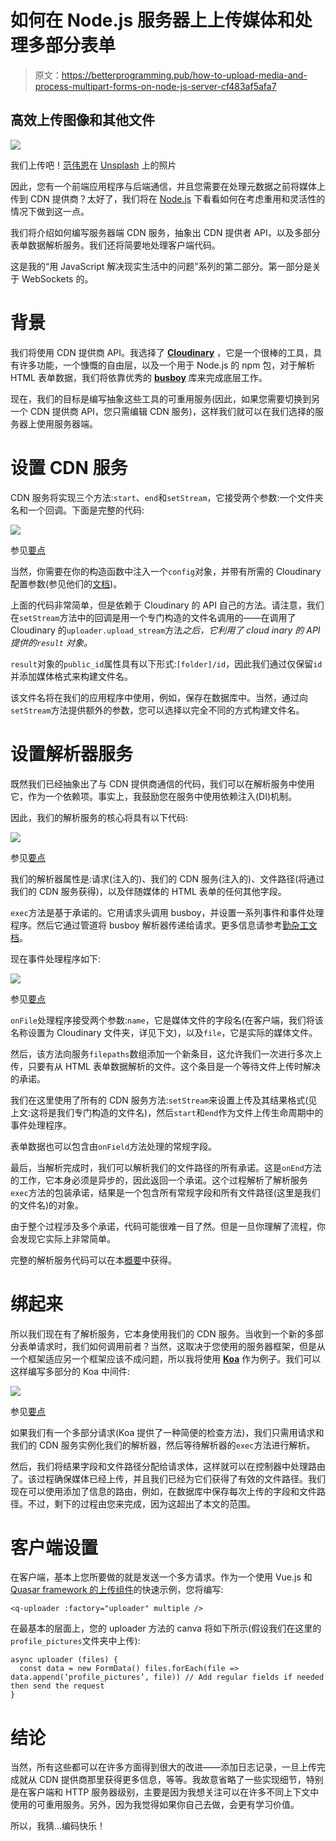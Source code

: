 # 如何在 Node.js 服务器上上传媒体和处理多部分表单

> 原文：<https://betterprogramming.pub/how-to-upload-media-and-process-multipart-forms-on-node-js-server-cf483af5afa7>

## 高效上传图像和其他文件

![](img/c66249fb4402c48a9d6268a1a2fa7cc2.png)

我们上传吧！[范伟恩](https://unsplash.com/@vnwayne?utm_source=medium&utm_medium=referral)在 [Unsplash](https://unsplash.com?utm_source=medium&utm_medium=referral) 上的照片

因此，您有一个前端应用程序与后端通信，并且您需要在处理元数据之前将媒体上传到 CDN 提供商？太好了，我们将在 [Node.js](https://nodejs.org/en/) 下看看如何在考虑重用和灵活性的情况下做到这一点。

我们将介绍如何编写服务器端 CDN 服务，抽象出 CDN 提供者 API，以及多部分表单数据解析服务。我们还将简要地处理客户端代码。

这是我的“用 JavaScript 解决现实生活中的问题”系列的第二部分。第一部分是关于 WebSockets 的。

# 背景

我们将使用 CDN 提供商 API。我选择了 [**Cloudinary**](https://github.com/cloudinary/cloudinary_npm) ，它是一个很棒的工具，具有许多功能，一个慷慨的自由层，以及一个用于 Node.js 的 npm 包，对于解析 HTML 表单数据，我们将依靠优秀的 [**busboy**](https://github.com/mscdex/busboy) 库来完成底层工作。

现在，我们的目标是编写抽象这些工具的可重用服务(因此，如果您需要切换到另一个 CDN 提供商 API，您只需编辑 CDN 服务)，这样我们就可以在我们选择的服务器上使用服务器端。

# 设置 CDN 服务

CDN 服务将实现三个方法:`start`、`end`和`setStream`，它接受两个参数:一个文件夹名和一个回调。下面是完整的代码:

![](img/a372db77a347cd18b1a0fca8210a3197.png)

参见[要点](https://gist.github.com/iperiago/3d1a5ebe888ed98c617319064a726e5c#file-cdn-js)

当然，你需要在你的构造函数中注入一个`config`对象，并带有所需的 Cloudinary 配置参数(参见他们的[文档](https://cloudinary.com/documentation/image_upload_api_reference))。

上面的代码非常简单，但是依赖于 Cloudinary 的 API 自己的方法。请注意，我们在`setStream`方法中的回调是用一个专门构造的文件名调用的——在调用了 Cloudinary 的`uploader.upload_stream`方法*之后，它利用了 cloud inary 的 API 提供的`result` 对象。*

`result`对象的`public_id`属性具有以下形式:`[folder]/id`，因此我们通过仅保留`id`并添加媒体格式来构建文件名。

该文件名将在我们的应用程序中使用，例如，保存在数据库中。当然，通过向`setStream`方法提供额外的参数，您可以选择以完全不同的方式构建文件名。

# 设置解析器服务

既然我们已经抽象出了与 CDN 提供商通信的代码，我们可以在解析服务中使用它，作为一个依赖项。事实上，我鼓励您在服务中使用依赖注入(DI)机制。

因此，我们的解析服务的核心将具有以下代码:

![](img/e36e38c7761d286fd836317d7268e9b3.png)

参见[要点](https://gist.github.com/iperiago/3d1a5ebe888ed98c617319064a726e5c#file-parse-js)

我们的解析器属性是:请求(注入的)、我们的 CDN 服务(注入的)、文件路径(将通过我们的 CDN 服务获得)，以及伴随媒体的 HTML 表单的任何其他字段。

`exec`方法是基于承诺的。它用请求头调用 busboy，并设置一系列事件和事件处理程序。然后它通过管道将 busboy 解析器传递给请求。更多信息请参考[勤杂工文档](https://github.com/mscdex/busboy)。

现在事件处理程序如下:

![](img/b0ed26ec3b29f7d25c2470b55c2de65d.png)

参见[要点](https://gist.github.com/iperiago/3d1a5ebe888ed98c617319064a726e5c#file-parse-js)

`onFile`处理程序接受两个参数:`name`，它是媒体文件的字段名(在客户端，我们将该名称设置为 Cloudinary 文件夹，详见下文)，以及`file`，它是实际的媒体文件。

然后，该方法向服务`filepaths`数组添加一个新条目，这允许我们一次进行多次上传，只要有从 HTML 表单数据解析的文件。这个条目是一个等待文件上传时解决的承诺。

我们在这里使用了所有的 CDN 服务方法:`setStream`来设置上传及其结果格式(见上文:这将是我们专门构造的文件名)，然后`start`和`end`作为文件上传生命周期中的事件处理程序。

表单数据也可以包含由`onField`方法处理的常规字段。

最后，当解析完成时，我们可以解析我们的文件路径的所有承诺。这是`onEnd`方法的工作，它本身必须是异步的，因此返回一个承诺。这个过程解析了解析服务`exec`方法的包装承诺，结果是一个包含所有常规字段和所有文件路径(这里是我们的文件名)的对象。

由于整个过程涉及多个承诺，代码可能很难一目了然。但是一旦你理解了流程，你会发现它实际上非常简单。

完整的解析服务代码可以在本[概要](https://gist.github.com/iperiago/3d1a5ebe888ed98c617319064a726e5c#file-parse-js)中获得。

# 绑起来

所以我们现在有了解析服务，它本身使用我们的 CDN 服务。当收到一个新的多部分表单请求时，我们如何调用前者？当然，这取决于您使用的服务器框架，但是从一个框架适应另一个框架应该不成问题，所以我将使用 [**Koa**](https://koajs.com) 作为例子。我们可以这样编写多部分的 Koa 中间件:

![](img/403f0d151bc362a680a2636bbb6cf9f5.png)

参见[要点](https://gist.github.com/iperiago/3d1a5ebe888ed98c617319064a726e5c#file-multipart-js)

如果我们有一个多部分请求(Koa 提供了一种简便的检查方法)，我们只需用请求和我们的 CDN 服务实例化我们的解析器，然后等待解析器的`exec`方法进行解析。

然后，我们将结果字段和文件路径分配给请求体，这样就可以在控制器中处理路由了。该过程确保媒体已经上传，并且我们已经为它们获得了有效的文件路径。我们现在可以使用添加了信息的路由，例如，在数据库中保存每次上传的字段和文件路径。不过，剩下的过程由您来完成，因为这超出了本文的范围。

# 客户端设置

在客户端，基本上您所要做的就是发送一个多方请求。作为一个使用 Vue.js 和 [Quasar framework 的上传组件](https://quasar.dev/vue-components/uploader)的快速示例，您将编写:

```
<q-uploader :factory="uploader" multiple />
```

在最基本的层面上，您的 uploader 方法的 canva 将如下所示(假设我们在这里的`profile_pictures`文件夹中上传):

```
async uploader (files) {
  const data = new FormData() files.forEach(file => data.append(‘profile_pictures’, file)) // Add regular fields if needed then send the request
}
```

# 结论

当然，所有这些都可以在许多方面得到很大的改进——添加日志记录，一旦上传完成就从 CDN 提供商那里获得更多信息，等等。我故意省略了一些实现细节，特别是在客户端和 HTTP 服务器级别，主要是因为我想关注可以在许多不同上下文中使用的可重用服务。另外，因为我觉得如果你自己去做，会更有学习价值。

所以，我猜…编码快乐！